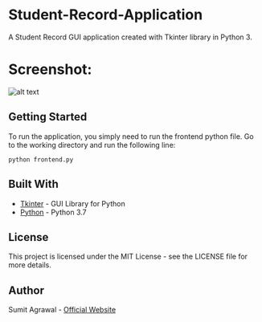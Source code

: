 # Student-Record-Application

A Student Record GUI application created with Tkinter library in Python 3.

# Screenshot:

![alt text](https://i.imgur.com/wevvCsz.png)

## Getting Started

To run the application, you simply need to run the frontend python file. Go to the working directory and run the following line:

```
python frontend.py
```

## Built With

* [Tkinter](https://docs.python.org/3/library/tkinter.html) - GUI Library for Python
* [Python](https://docs.python.org/3/) - Python 3.7

## License

This project is licensed under the MIT License - see the LICENSE file for more details.

## Author

Sumit Agrawal - [Official Website](https://sumitagrawal.com)

